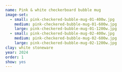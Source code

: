 ```yaml
---
name: Pink & white checkerboard bubble mug
image-set:
  - small: pink-checkered-bubble-mug-01-400w.jpg
    medium: pink-checkered-bubble-mug-01-600w.jpg
    large: pink-checkered-bubble-mug-01-1200w.jpg
  - small: pink-checkered-bubble-mug-02-400w.jpg
    medium: pink-checkered-bubble-mug-02-600w.jpg
    large: pink-checkered-bubble-mug-02-1200w.jpg
clay: white stoneware
year: 2024
order: 1
show: yes
---
```

